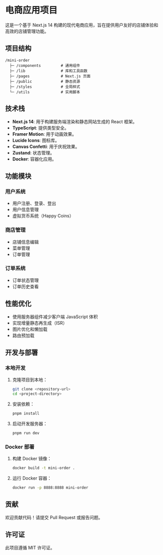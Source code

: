 # 电商应用项目

这是一个基于 Next.js 14 构建的现代电商应用，旨在提供用户友好的店铺体验和高效的店铺管理功能。

## 项目结构

```
/mini-order
  ├─ /components         # 通用组件
  ├─ /lib                # 库和工具函数
  ├─ /pages              # Next.js 页面
  ├─ /public             # 静态资源
  ├─ /styles             # 全局样式
  └─ /utils              # 实用脚本
```

## 技术栈

- **Next.js 14**: 用于构建服务端渲染和静态网站生成的 React 框架。
- **TypeScript**: 提供类型安全。
- **Framer Motion**: 用于动画效果。
- **Lucide Icons**: 图标库。
- **Canvas Confetti**: 用于庆祝效果。
- **Zustand**: 状态管理。
- **Docker**: 容器化应用。

## 功能模块

### 用户系统

- 用户注册、登录、登出
- 用户信息管理
- 虚拟货币系统（Happy Coins）

### 商店管理

- 店铺信息编辑
- 菜单管理
- 订单管理

### 订单系统

- 订单状态管理
- 订单历史查看

## 性能优化

- 使用服务器组件减少客户端 JavaScript 体积
- 实现增量静态再生成（ISR）
- 图片优化和懒加载
- 路由预加载

## 开发与部署

### 本地开发

1. 克隆项目到本地：

   ```bash
   git clone <repository-url>
   cd <project-directory>
   ```

2. 安装依赖：

   ```bash
   pnpm install
   ```

3. 启动开发服务器：
   ```bash
   pnpm run dev
   ```

### Docker 部署

1. 构建 Docker 镜像：

   ```bash
   docker build -t mini-order .
   ```

2. 运行 Docker 容器：
   ```bash
   docker run -p 8888:8888 mini-order
   ```

## 贡献

欢迎贡献代码！请提交 Pull Request 或报告问题。

## 许可证

此项目遵循 MIT 许可证。
